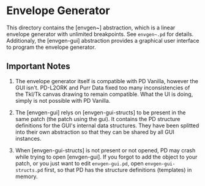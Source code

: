 Envelope Generator
==================

This directory contains the \[envgen~\] abstraction, which is a linear envelope
generator with unlimited breakpoints. See `envgen~.pd` for details. Additionaly,
the \[envgen-gui\] abstraction provides a graphical user interface to program
the envelope generator.

Important Notes
---------------

1. The envelope generator itself is compatible with PD Vanilla, however the
   GUI isn't. PD-L2ORK and Purr Data fixed too many inconsistencies of the
   Tkl/Tk canvas drawing to remain compatible. What the UI is doing, simply
   is not possible with PD Vanilla.

2. The \[envgen-gui\] relys on \[envgen-gui-structs\] to be present in the
   same patch (the patch using the gui). It contains the PD structure definitions
   for the GUI's internal data structures. They have been splitted into their
   own abstraction so that they can be shared by all GUI instances.

3. When \[envgen-gui-structs\] is not present or not opened, PD may crash while
   trying to open \[envgen-gui\]. If you forgot to add the object to your patch,
   or you just want to edit `envgen-gui.pd`, open `envgen-gui-structs.pd` first,
   so that PD has the structure definitions (templates) in memory.
